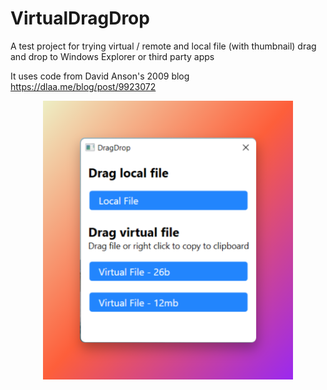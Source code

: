 # VirtualDragDrop
A test project for trying virtual / remote and local file (with thumbnail) drag and drop to Windows Explorer or third party apps

It uses code from David Anson's 2009 blog https://dlaa.me/blog/post/9923072

<p align="center">
  <img src="assets/screenshot.png" alt="Screenshot" width="400"/>
</p>
